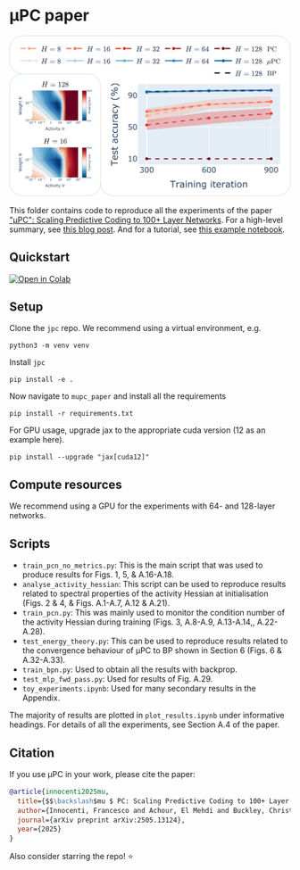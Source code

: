 # μPC paper

<p align='center'>
  <a href='https://github.com/thebuckleylab/jpc/blob/main/experiments/mupc_paper/spotlight_fig.png'>
    <img src='spotlight_fig.png' />
  </a> 
</p>

This folder contains code to reproduce all the experiments of the paper 
["μPC": Scaling Predictive Coding to 100+ Layer Networks](https://arxiv.org/abs/2505.13124).
For a high-level summary, see [this blog post](https://francesco-innocenti.github.io/posts/2025/05/20/Scaling-Predictive-Coding-to-100+-Layer-Networks/). And for a tutorial, see 
[this example notebook](https://thebuckleylab.github.io/jpc/examples/mupc/).

## Quickstart
[![Open in Colab](https://colab.research.google.com/assets/colab-badge.svg)](https://colab.research.google.com/github/thebuckleylab/jpc/blob/main/examples/mupc.ipynb)

## Setup
Clone the `jpc` repo. We recommend using a virtual environment, e.g. 
```
python3 -m venv venv
```
Install `jpc`
```
pip install -e .
```
Now navigate to `mupc_paper` and install all the requirements
```
pip install -r requirements.txt
```
For GPU usage, upgrade jax to the appropriate cuda version (12 as an example 
here).

```
pip install --upgrade "jax[cuda12]"
```

## Compute resources
We recommend using a GPU for the experiments with 64- and 128-layer networks.


## Scripts
* `train_pcn_no_metrics.py`: This is the main script that was used to produce
results for Figs. 1, 5, & A.16-A.18.
* `analyse_activity_hessian`: This script can be used to reproduce results 
related to spectral properties of the activity Hessian at initialisation 
(Figs. 2 & 4, & Figs. A.1-A.7, A.12 & A.21).
* `train_pcn.py`: This was mainly used to monitor the condition number of the
activity Hessian during training (Figs. 3, A.8-A.9, A.13-A.14,, A.22-A.28). 
* `test_energy_theory.py`: This can be used to reproduce results related to
the convergence behaviour of μPC to BP shown in Section 6 
(Figs. 6 & A.32-A.33).
* `train_bpn.py`: Used to obtain all the results with backprop. 
* `test_mlp_fwd_pass.py`: Used for results of Fig. A.29.
* `toy_experiments.ipynb`: Used for many secondary results in the Appendix. 

The majority of results are plotted in `plot_results.ipynb` under informative
headings. For details of all the experiments, see Section A.4 of the paper.


## Citation
If you use μPC in your work, please cite the paper:

```bibtex
@article{innocenti2025mu,
  title={$$\backslash$mu $ PC: Scaling Predictive Coding to 100+ Layer Networks},
  author={Innocenti, Francesco and Achour, El Mehdi and Buckley, Christopher L},
  journal={arXiv preprint arXiv:2505.13124},
  year={2025}
}
```
Also consider starring the repo! ⭐️
